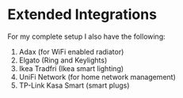 # Extended Integrations

For my complete setup I also have the following:

1. Adax (for WiFi enabled radiator)
2. Elgato (Ring and Keylights)
3. Ikea Tradfri (Ikea smart lighting)
4. UniFi Network (for home network management)
5. TP-Link Kasa Smart (smart plugs)
